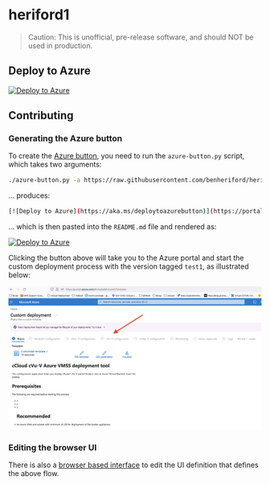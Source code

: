 # heriford1

> Caution: This is unofficial, pre-release software, and should NOT be used in production.

## Deploy to Azure

[![Deploy to Azure](https://aka.ms/deploytoazurebutton)](https://portal.azure.com/#create/Microsoft.Template/uri/https%3A%2F%2Fraw.githubusercontent.com%2Fbenheriford%2Fheriford1%2Fmain%2Fmain.json/createUIDefinitionUri/https%3A%2F%2Fraw.githubusercontent.com%2Fbenheriford%2Fheriford1%2Fmain%2FcreateUIDefinition.json)

## Contributing

### Generating the Azure button

To create the [Azure button][azure-button], you need to run the `azure-button.py` script, which takes two arguments:

```bash
./azure-button.py -a https://raw.githubusercontent.com/benheriford/heriford1/test1/main.json -u https://raw.githubusercontent.com/benheriford/heriford1/test1/createUIDefinition.json
```

... produces:

```bash
[![Deploy to Azure](https://aka.ms/deploytoazurebutton)](https://portal.azure.com/#create/Microsoft.Template/uri/https%3A%2F%2Fraw.githubusercontent.com%2Fbenheriford%2Fheriford1%2Fmain%2Fmain.json/createUIDefinitionUri/https%3A%2F%2Fraw.githubusercontent.com%2Fbenheriford%2Fheriford1%2Fmain%2FcreateUIDefinition.json)
```

... which is then pasted into the `README.md` file and rendered as:

[![Deploy to Azure](https://aka.ms/deploytoazurebutton)](https://portal.azure.com/#create/Microsoft.Template/uri/https%3A%2F%2Fraw.githubusercontent.com%2Fbenheriford%2Fheriford1%2Fmain%2Fmain.json/createUIDefinitionUri/https%3A%2F%2Fraw.githubusercontent.com%2Fbenheriford%2Fheriford1%2Fmain%2FcreateUIDefinition.json)

Clicking the button above will take you to the Azure portal and start the custom deployment process with the version tagged `test1`, as illustrated below:

![custom deployment](deployment.png "Custom Deployment")

### Editing the browser UI

There is also a [browser based interface][ui-definition] to edit the UI definition that defines the above flow.

[azure-button]: https://docs.microsoft.com/en-us/azure/azure-resource-manager/templates/deploy-to-azure-button
[ui-definition]: https://portal.azure.com/?feature.customPortal=false#view/Microsoft_Azure_CreateUIDef/SandboxBlade]
